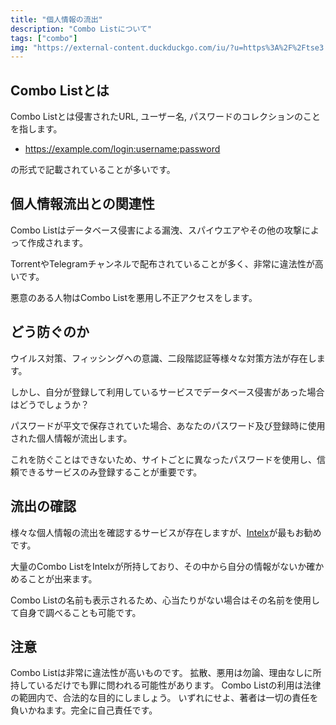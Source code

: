 ```yaml
---
title: "個人情報の流出"
description: "Combo Listについて"
tags: ["combo"]
img: "https://external-content.duckduckgo.com/iu/?u=https%3A%2F%2Ftse3.mm.bing.net%2Fth%3Fid%3DOIP.mkQK50L0wwjrg__oYm9L3wAAAA%26pid%3DApi&f=1&ipt=4470c8e8d9c5c792fed7e0a3181ea24cb3d6f29bbc2924e9d0dd7d163c5625f0&ipo=images"
---
```


## Combo Listとは

Combo Listとは侵害されたURL, ユーザー名, パスワードのコレクションのことを指します。

- https://example.com/login:username:password

の形式で記載されていることが多いです。

## 個人情報流出との関連性

Combo Listはデータベース侵害による漏洩、スパイウエアやその他の攻撃によって作成されます。

TorrentやTelegramチャンネルで配布されていることが多く、非常に違法性が高いです。

悪意のある人物はCombo Listを悪用し不正アクセスをします。

## どう防ぐのか

ウイルス対策、フィッシングへの意識、二段階認証等様々な対策方法が存在します。

しかし、自分が登録して利用しているサービスでデータベース侵害があった場合はどうでしょうか？

パスワードが平文で保存されていた場合、あなたのパスワード及び登録時に使用された個人情報が流出します。

これを防ぐことはできないため、サイトごとに異なったパスワードを使用し、信頼できるサービスのみ登録することが重要です。

## 流出の確認

様々な個人情報の流出を確認するサービスが存在しますが、[Intelx](https://intelx.io)が最もお勧めです。

大量のCombo ListをIntelxが所持しており、その中から自分の情報がないか確かめることが出来ます。

Combo Listの名前も表示されるため、心当たりがない場合はその名前を使用して自身で調べることも可能です。

## 注意

Combo Listは非常に違法性が高いものです。
拡散、悪用は勿論、理由なしに所持しているだけでも罪に問われる可能性があります。
Combo Listの利用は法律の範囲内で、合法的な目的にしましょう。
いずれにせよ、著者は一切の責任を負いかねます。完全に自己責任です。
